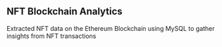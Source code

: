## NFT Blockchain Analytics
Extracted NFT data on the Ethereum Blockchain using MySQL to gather insights from NFT transactions
